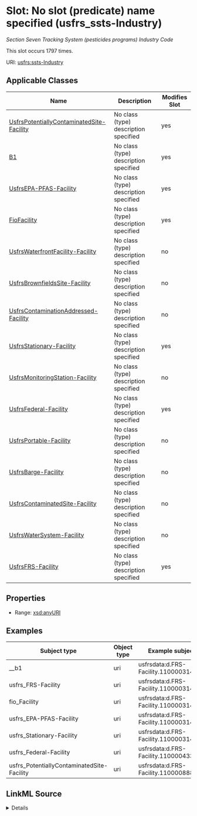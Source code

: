 

# Slot: No slot (predicate) name specified (usfrs_ssts-Industry)


_Section Seven Tracking System (pesticides programs) Industry Code_






This slot occurs 1797 times.


URI: [usfrs:ssts-Industry](http://sawgraph.spatialai.org/v1/us-frs#ssts-Industry)



<!-- no inheritance hierarchy -->





## Applicable Classes

| Name | Description | Modifies Slot |
| --- | --- | --- |
| [UsfrsPotentiallyContaminatedSite-Facility](../classes/UsfrsPotentiallyContaminatedSite-Facility.md) | No class (type) description specified |  yes  |
| [B1](../classes/B1.md) | No class (type) description specified |  yes  |
| [UsfrsEPA-PFAS-Facility](../classes/UsfrsEPA-PFAS-Facility.md) | No class (type) description specified |  yes  |
| [FioFacility](../classes/FioFacility.md) | No class (type) description specified |  yes  |
| [UsfrsWaterfrontFacility-Facility](../classes/UsfrsWaterfrontFacility-Facility.md) | No class (type) description specified |  no  |
| [UsfrsBrownfieldsSite-Facility](../classes/UsfrsBrownfieldsSite-Facility.md) | No class (type) description specified |  no  |
| [UsfrsContaminationAddressed-Facility](../classes/UsfrsContaminationAddressed-Facility.md) | No class (type) description specified |  no  |
| [UsfrsStationary-Facility](../classes/UsfrsStationary-Facility.md) | No class (type) description specified |  yes  |
| [UsfrsMonitoringStation-Facility](../classes/UsfrsMonitoringStation-Facility.md) | No class (type) description specified |  no  |
| [UsfrsFederal-Facility](../classes/UsfrsFederal-Facility.md) | No class (type) description specified |  yes  |
| [UsfrsPortable-Facility](../classes/UsfrsPortable-Facility.md) | No class (type) description specified |  no  |
| [UsfrsBarge-Facility](../classes/UsfrsBarge-Facility.md) | No class (type) description specified |  no  |
| [UsfrsContaminatedSite-Facility](../classes/UsfrsContaminatedSite-Facility.md) | No class (type) description specified |  no  |
| [UsfrsWaterSystem-Facility](../classes/UsfrsWaterSystem-Facility.md) | No class (type) description specified |  no  |
| [UsfrsFRS-Facility](../classes/UsfrsFRS-Facility.md) | No class (type) description specified |  yes  |







## Properties

* Range: [xsd:anyURI](http://www.w3.org/2001/XMLSchema#anyURI)






## Examples

| Subject type | Object type | Example subject | Example object | Occurrences |
| --- | --- | --- | --- | --- |
| __b1 | uri | usfrsdata:d.FRS-Facility.110000314384 | http://sawgraph.spatialai.org/v1/fio/sic#SIC-IndustryCode-3699 | 1797 |
| usfrs_FRS-Facility | uri | usfrsdata:d.FRS-Facility.110000314384 | http://sawgraph.spatialai.org/v1/fio/sic#SIC-IndustryCode-3699 | 1797 |
| fio_Facility | uri | usfrsdata:d.FRS-Facility.110000314384 | http://sawgraph.spatialai.org/v1/fio/sic#SIC-IndustryCode-3699 | 1797 |
| usfrs_EPA-PFAS-Facility | uri | usfrsdata:d.FRS-Facility.110000314384 | http://sawgraph.spatialai.org/v1/fio/sic#SIC-IndustryCode-3699 | 310 |
| usfrs_Stationary-Facility | uri | usfrsdata:d.FRS-Facility.110000314384 | http://sawgraph.spatialai.org/v1/fio/sic#SIC-IndustryCode-3699 | 1767 |
| usfrs_Federal-Facility | uri | usfrsdata:d.FRS-Facility.110000433273 | http://sawgraph.spatialai.org/v1/fio/sic#SIC-IndustryCode-2819 | 1 |
| usfrs_PotentiallyContaminatedSite-Facility | uri | usfrsdata:d.FRS-Facility.110000888585 | http://sawgraph.spatialai.org/v1/fio/sic#SIC-IndustryCode-2833 | 3 |




## LinkML Source

<details>

```yaml
name: usfrs_ssts-Industry
annotations:
  count:
    tag: count
    value: 1797
description: Section Seven Tracking System (pesticides programs) Industry Code
title: No slot (predicate) name specified
examples:
- object:
    example_object: http://sawgraph.spatialai.org/v1/fio/sic#SIC-IndustryCode-3699
    example_object_type: uri
    example_predicate: usfrs:ssts-Industry
    example_subject: usfrsdata:d.FRS-Facility.110000314384
    example_subject_type: __b1
- object:
    example_object: http://sawgraph.spatialai.org/v1/fio/sic#SIC-IndustryCode-3699
    example_object_type: uri
    example_predicate: usfrs:ssts-Industry
    example_subject: usfrsdata:d.FRS-Facility.110000314384
    example_subject_type: usfrs_FRS-Facility
- object:
    example_object: http://sawgraph.spatialai.org/v1/fio/sic#SIC-IndustryCode-3699
    example_object_type: uri
    example_predicate: usfrs:ssts-Industry
    example_subject: usfrsdata:d.FRS-Facility.110000314384
    example_subject_type: fio_Facility
- object:
    example_object: http://sawgraph.spatialai.org/v1/fio/sic#SIC-IndustryCode-3699
    example_object_type: uri
    example_predicate: usfrs:ssts-Industry
    example_subject: usfrsdata:d.FRS-Facility.110000314384
    example_subject_type: usfrs_EPA-PFAS-Facility
- object:
    example_object: http://sawgraph.spatialai.org/v1/fio/sic#SIC-IndustryCode-3699
    example_object_type: uri
    example_predicate: usfrs:ssts-Industry
    example_subject: usfrsdata:d.FRS-Facility.110000314384
    example_subject_type: usfrs_Stationary-Facility
- object:
    example_object: http://sawgraph.spatialai.org/v1/fio/sic#SIC-IndustryCode-2819
    example_object_type: uri
    example_predicate: usfrs:ssts-Industry
    example_subject: usfrsdata:d.FRS-Facility.110000433273
    example_subject_type: usfrs_Federal-Facility
- object:
    example_object: http://sawgraph.spatialai.org/v1/fio/sic#SIC-IndustryCode-2833
    example_object_type: uri
    example_predicate: usfrs:ssts-Industry
    example_subject: usfrsdata:d.FRS-Facility.110000888585
    example_subject_type: usfrs_PotentiallyContaminatedSite-Facility
from_schema: fio-kg
rank: 1000
slot_uri: usfrs:ssts-Industry
alias: usfrs_ssts_Industry
domain_of:
- __b1
- fio_Facility
- usfrs_EPA-PFAS-Facility
- usfrs_FRS-Facility
- usfrs_Federal-Facility
- usfrs_PotentiallyContaminatedSite-Facility
- usfrs_Stationary-Facility
range: uri

```
</details>